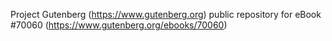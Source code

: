 Project Gutenberg (https://www.gutenberg.org) public repository for
eBook #70060 (https://www.gutenberg.org/ebooks/70060)
